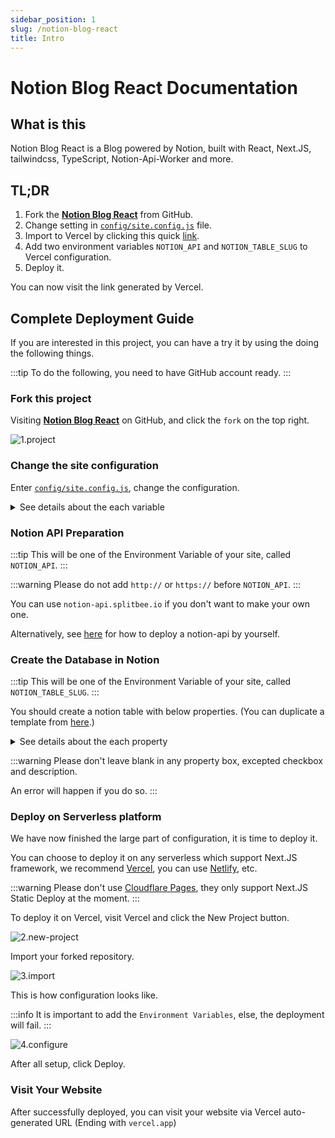 ```yaml
---
sidebar_position: 1
slug: /notion-blog-react
title: Intro
---
```


# Notion Blog React Documentation

## What is this

Notion Blog React is a Blog powered by Notion, built with React, Next.JS, tailwindcss, TypeScript, Notion-Api-Worker and more.

## TL;DR

1. Fork the [**Notion Blog React**](https://github.com/Harry-Yep/Notion-Blog-React) from GitHub.
2. Change setting in [`config/site.config.js`](https://github.com/Harry-Yep/Notion-Blog-React/blob/main/config/site.config.js) file.
3. Import to Vercel by clicking this quick [link](https://vercel.com/new/git/external?repository-url=https%3A%2F%2Fgithub.com%2FHarry-Yep%2FNotion-Blog-React).
4. Add two environment variables `NOTION_API` and `NOTION_TABLE_SLUG` to Vercel configuration.
5. Deploy it.

You can now visit the link generated by Vercel.

## Complete Deployment Guide

If you are interested in this project, you can have a try it by using the doing the following things.

:::tip
To do the following, you need to have GitHub account ready.
:::

### Fork this project

Visiting [**Notion Blog React**](https://github.com/Harry-Yep/Notion-Blog-React) on GitHub, and click the `fork` on the top right.

![1.project](/docs/notion-blog-react/intro/1.project.png)

### Change the site configuration

Enter [`config/site.config.js`](https://github.com/Harry-Yep/Notion-Blog-React/blob/main/config/site.config.js), change the configuration.

<details>
  <summary>See details about the each variable</summary>

```js
module.exports = {
    global: {
        author: 'Harry Yep', // The Blog author
        site: {
            name: 'Notion Blog React Example', // The Blog title
            description: 'Blog built with Notion, React, Next.js, tailwindcss, TypeScript, Notion-Api-Worker and more.', // The Blog description
            url: 'https://react-notion-blog.demo.harisfox.com/', // The blog URL
            banner_img: `https://cdn.harrly.com/project/GitHub/Notion-Blog-React/img/Notion-Blog-React.Banner.png`, // The Blog Open Graph image
            language: [
                // The supported language of the Blog (Not recommand to change, only support **简体中文** and **British England** so far)
                {
                    name: 'British English', // The language name (Default is **British English**)
                    code: 'en-GB', // The language code, this is related the URL you visited. For example, `blog.example.com/zh-CN` stand for **简体中文** of the blog.
                },
                {
                    name: 'Simplified Chinese',
                    code: 'zh-CN',
                },
            ],
        },
        content: {
            header: {
                description: `...`, // The description of the Blog, which will be shown on the header of the page. JSX supported.
                image_url: 'https://cdn.harrly.com/global/assets/icon/android-chrome-192x192.png', // The header image
            },
            license: {
                name: 'CC BY-NC-SA 4.0', // The License Name
                url: 'https://creativecommons.org/licenses/by-nc-sa/4.0/', // The License agreement URL
            },
        },
        analytics: {
            google: '', // The Google Analytics UA Code
            splitbee: 'O1KKIQNSGP18', // The Splitbee Analytics Code
        },
    },
};
```

</details>

### Notion API Preparation

:::tip
This will be one of the Environment Variable of your site, called `NOTION_API`.
:::

:::warning
Please do not add `http://` or `https://` before `NOTION_API`.
:::

You can use `notion-api.splitbee.io` if you don't want to make your own one.

Alternatively, see [here](https://github.com/splitbee/notion-api-worker) for how to deploy a notion-api by yourself.

### Create the Database in Notion

:::tip
This will be one of the Environment Variable of your site, called `NOTION_TABLE_SLUG`.
:::

You should create a notion table with below properties. (You can duplicate a template from [here](https://harrly.notion.site/2f01c9cec94d4925b2e9aec68b0e850b).)

<details>
  <summary>See details about the each property</summary>

```
title: Title
tag: Multi-select
published: Checkbox
date: Date
slug: Text
author: Person
description: Text
```

</details>

:::warning
Please don't leave blank in any property box, excepted checkbox and description.

An error will happen if you do so.
:::

### Deploy on Serverless platform

We have now finished the large part of configuration, it is time to deploy it.

You can choose to deploy it on any serverless which support Next.JS framework, we recommend [Vercel](https://vercel.com), you can use [Netlify](https://www.netlify.com/), etc.

:::warning
Please don't use [Cloudflare Pages](https://pages.cloudflare.com/), they only support Next.JS Static Deploy at the moment.
:::

To deploy it on Vercel, visit Vercel and click the New Project button.

![2.new-project](/docs/notion-blog-react/intro/2.new-project.png)

Import your forked repository.

![3.import](/docs/notion-blog-react/intro/3.import.png)

This is how configuration looks like.

:::info
It is important to add the `Environment Variables`, else, the deployment will fail.
:::

![4.configure](/docs/notion-blog-react/intro/4.configure.png)

After all setup, click Deploy.

### Visit Your Website

After successfully deployed, you can visit your website via Vercel auto-generated URL (Ending with `vercel.app`)

